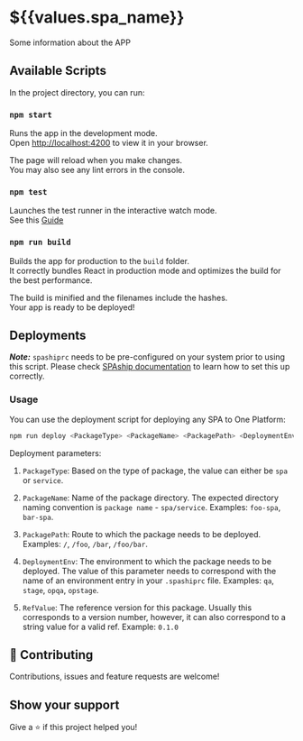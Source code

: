 # ${{values.spa_name}}

Some information about the APP

## Available Scripts

In the project directory, you can run:

### `npm start`

Runs the app in the development mode.\
Open [http://localhost:4200](http://localhost:4200) to view it in your browser.

The page will reload when you make changes.\
You may also see any lint errors in the console.

### `npm test`

Launches the test runner in the interactive watch mode.\
See this [Guide](https://vitest.dev/guide/)

### `npm run build`

Builds the app for production to the `build` folder.\
It correctly bundles React in production mode and optimizes the build for the best performance.

The build is minified and the filenames include the hashes.\
Your app is ready to be deployed!

## Deployments

***Note:*** `spashiprc` needs to be pre-configured on your system prior to using this script. Please check [SPAship documentation](https://spaship.io) to learn how to set this up correctly.

### Usage

You can use the deployment script for deploying any SPA to One Platform:

```sh
npm run deploy <PackageType> <PackageName> <PackagePath> <DeploymentEnv> <RefValue>
```

Deployment parameters:

1. `PackageType`: Based on the type of package, the value can either be `spa` or `service`.

2. `PackageName`: Name of the package directory. The expected directory naming convention is `package name` - `spa/service`. Examples: `foo-spa`, `bar-spa`.

3. `PackagePath`: Route to which the package needs to be deployed. Examples:  `/`, `/foo`, `/bar`, `/foo/bar`.

4. `DeploymentEnv`: The environment to which the package needs to be deployed. The value of this parameter needs to correspond with the name of an environment entry in your `.spashiprc` file. Examples: `qa`, `stage`, `opqa`, `opstage`.

5. `RefValue`: The reference version for this package. Usually this corresponds to a version number, however, it can also correspond to a string value for a valid ref. Example: `0.1.0`

## 🤝 Contributing

Contributions, issues and feature requests are welcome!

## Show your support

Give a ⭐️ if this project helped you!

